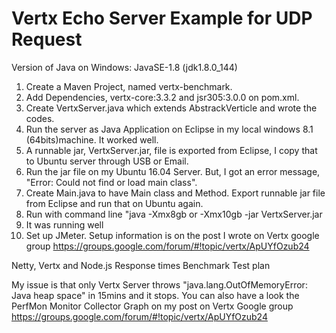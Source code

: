 # Vertx Echo Server Example for UDP Request

Version of Java on Windows: JavaSE-1.8 (jdk1.8.0_144)

1. Create a Maven Project, named vertx-benchmark.
2. Add Dependencies, vertx-core:3.3.2 and jsr305:3.0.0 on pom.xml.
3. Create VertxServer.java which extends AbstrackVerticle and wrote the codes.
4. Run the server as Java Application on Eclipse in my local windows 8.1 (64bits)machine. It worked well.
5. A runnable jar, VertxServer.jar, file is exported from Eclipse, I copy that to Ubuntu server through USB or Email.
6. Run the jar file on my Ubuntu 16.04 Server. But, I got an error message, "Error: Could not find or load main class".
7. Create Main.java to have Main class and Method. Export runnable jar file from Eclipse and run that on Ubuntu again.
8. Run with command line "java -Xmx8gb or -Xmx10gb -jar VertxServer.jar 
9. It was running well
10. Set up JMeter. Setup information is on the post I wrote on Vertx google group https://groups.google.com/forum/#!topic/vertx/ApUYfOzub24


Netty, Vertx and Node.js Response times Benchmark Test plan

My issue is that only Vertx Server throws "java.lang.OutOfMemoryError: Java heap space" in 15mins and it stops.
You can also have a look the PerfMon Monitor Collector Graph on my post on Vertx Google group
https://groups.google.com/forum/#!topic/vertx/ApUYfOzub24

